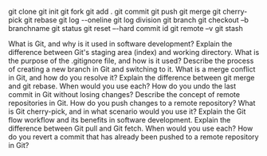 git clone
git init 
git fork
git add . 
git commit
git push
git merge
git cherry-pick
git rebase 
git log --oneline 
git log division 
git branch 
git checkout –b branchname 
git status 
git reset –-hard commit id 
git remote –v 
git stash

What is Git, and why is it used in software development?
Explain the difference between Git's staging area (index) and working directory.
What is the purpose of the .gitignore file, and how is it used?
Describe the process of creating a new branch in Git and switching to it.
What is a merge conflict in Git, and how do you resolve it?
Explain the difference between git merge and git rebase. When would you use each? 
How do you undo the last commit in Git without losing changes?
Describe the concept of remote repositories in Git. How do you push changes to a remote repository? 
What is Git cherry-pick, and in what scenario would you use it? 
Explain the Git flow workflow and its benefits in software development.
Explain the difference between Git pull and Git fetch. When would you use each?
How do you revert a commit that has already been pushed to a remote repository in Git? 

